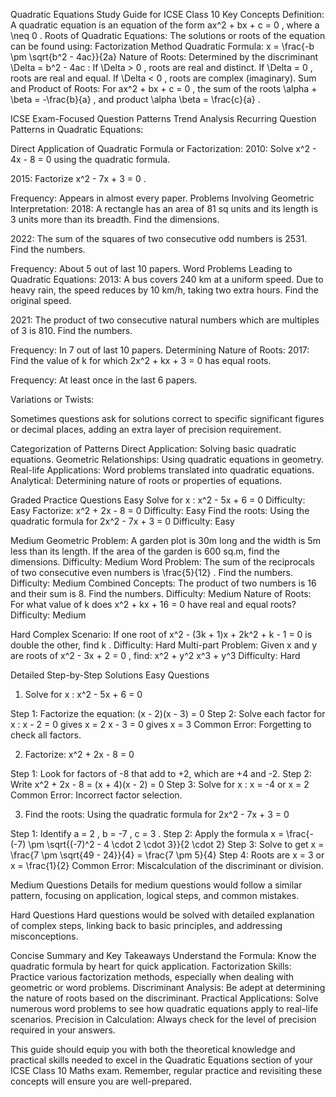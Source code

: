 
Quadratic Equations Study Guide for ICSE Class 10
Key Concepts
Definition: A quadratic equation is an equation of the form 
ax^2 + bx + c = 0
, where 
a \neq 0
.
Roots of Quadratic Equations: The solutions or roots of the equation can be found using:
Factorization Method
Quadratic Formula: 
x = \frac{-b \pm \sqrt{b^2 - 4ac}}{2a}
Nature of Roots: Determined by the discriminant 
\Delta = b^2 - 4ac
:
If 
\Delta > 0
, roots are real and distinct.
If 
\Delta = 0
, roots are real and equal.
If 
\Delta < 0
, roots are complex (imaginary).
Sum and Product of Roots: For 
ax^2 + bx + c = 0
, the sum of the roots 
\alpha + \beta = -\frac{b}{a}
, and product 
\alpha \beta = \frac{c}{a}
.

ICSE Exam-Focused Question Patterns
Trend Analysis
Recurring Question Patterns in Quadratic Equations:

Direct Application of Quadratic Formula or Factorization:
2010: Solve 
x^2 - 4x - 8 = 0
 using the quadratic formula.

2015: Factorize 
x^2 - 7x + 3 = 0
.

Frequency: Appears in almost every paper.
Problems Involving Geometric Interpretation:
2018: A rectangle has an area of 81 sq units and its length is 3 units more than its breadth. Find the dimensions.

2022: The sum of the squares of two consecutive odd numbers is 2531. Find the numbers.

Frequency: About 5 out of last 10 papers.
Word Problems Leading to Quadratic Equations:
2013: A bus covers 240 km at a uniform speed. Due to heavy rain, the speed reduces by 10 km/h, taking two extra hours. Find the original speed.

2021: The product of two consecutive natural numbers which are multiples of 3 is 810. Find the numbers.

Frequency: In 7 out of last 10 papers.
Determining Nature of Roots:
2017: Find the value of 
k
 for which 
2x^2 + kx + 3 = 0
 has equal roots.

Frequency: At least once in the last 6 papers.

Variations or Twists:

Sometimes questions ask for solutions correct to specific significant figures or decimal places, adding an extra layer of precision requirement.

Categorization of Patterns
Direct Application: Solving basic quadratic equations.
Geometric Relationships: Using quadratic equations in geometry.
Real-life Applications: Word problems translated into quadratic equations.
Analytical: Determining nature of roots or properties of equations.

Graded Practice Questions
Easy
Solve for 
x
: 
x^2 - 5x + 6 = 0
Difficulty: Easy
Factorize: 
x^2 + 2x - 8 = 0
Difficulty: Easy
Find the roots: Using the quadratic formula for 
2x^2 - 7x + 3 = 0
Difficulty: Easy

Medium
Geometric Problem: A garden plot is 30m long and the width is 5m less than its length. If the area of the garden is 600 sq.m, find the dimensions.
Difficulty: Medium
Word Problem: The sum of the reciprocals of two consecutive even numbers is 
\frac{5}{12}
. Find the numbers.
Difficulty: Medium
Combined Concepts: The product of two numbers is 16 and their sum is 8. Find the numbers.
Difficulty: Medium
Nature of Roots: For what value of 
k
 does 
x^2 + kx + 16 = 0
 have real and equal roots?
Difficulty: Medium

Hard
Complex Scenario: If one root of 
x^2 - (3k + 1)x + 2k^2 + k - 1 = 0
 is double the other, find 
k
.
Difficulty: Hard
Multi-part Problem: Given 
x
 and 
y
 are roots of 
x^2 - 3x + 2 = 0
, find:
x^2 + y^2
x^3 + y^3
Difficulty: Hard

Detailed Step-by-Step Solutions
Easy Questions
1. Solve for 
x
: 
x^2 - 5x + 6 = 0

Step 1: Factorize the equation: 
(x - 2)(x - 3) = 0
Step 2: Solve each factor for 
x
:
x - 2 = 0
 gives 
x = 2
x - 3 = 0
 gives 
x = 3
Common Error: Forgetting to check all factors.

2. Factorize: 
x^2 + 2x - 8 = 0

Step 1: Look for factors of -8 that add to +2, which are +4 and -2.
Step 2: Write 
x^2 + 2x - 8 = (x + 4)(x - 2) = 0
Step 3: Solve for 
x
: 
x = -4
 or 
x = 2
Common Error: Incorrect factor selection.

3. Find the roots: Using the quadratic formula for 
2x^2 - 7x + 3 = 0

Step 1: Identify 
a = 2
, 
b = -7
, 
c = 3
.
Step 2: Apply the formula 
x = \frac{-(-7) \pm \sqrt{(-7)^2 - 4 \cdot 2 \cdot 3}}{2 \cdot 2}
Step 3: Solve to get 
x = \frac{7 \pm \sqrt{49 - 24}}{4} = \frac{7 \pm 5}{4}
Step 4: Roots are 
x = 3
 or 
x = \frac{1}{2}
Common Error: Miscalculation of the discriminant or division.

Medium Questions
Details for medium questions would follow a similar pattern, focusing on application, logical steps, and common mistakes.

Hard Questions
Hard questions would be solved with detailed explanation of complex steps, linking back to basic principles, and addressing misconceptions.

Concise Summary and Key Takeaways
Understand the Formula: Know the quadratic formula by heart for quick application.
Factorization Skills: Practice various factorization methods, especially when dealing with geometric or word problems.
Discriminant Analysis: Be adept at determining the nature of roots based on the discriminant.
Practical Applications: Solve numerous word problems to see how quadratic equations apply to real-life scenarios.
Precision in Calculation: Always check for the level of precision required in your answers.

This guide should equip you with both the theoretical knowledge and practical skills needed to excel in the Quadratic Equations section of your ICSE Class 10 Maths exam. Remember, regular practice and revisiting these concepts will ensure you are well-prepared.